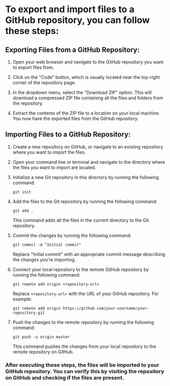 # To export and import files to a GitHub repository, you can follow these steps:

## Exporting Files from a GitHub Repository:

1. Open your web browser and navigate to the GitHub repository you want to export files from.

2. Click on the "Code" button, which is usually located near the top-right corner of the repository page.

3. In the dropdown menu, select the "Download ZIP" option. This will download a compressed ZIP file containing all the files and folders from the repository.

4. Extract the contents of the ZIP file to a location on your local machine. You now have the exported files from the GitHub repository.

## Importing Files to a GitHub Repository:

1. Create a new repository on GitHub, or navigate to an existing repository where you want to import the files.

2. Open your command line or terminal and navigate to the directory where the files you want to import are located.

3. Initialize a new Git repository in this directory by running the following command:

   ```
   git init
   ```

4. Add the files to the Git repository by running the following command:

   ```
   git add .
   ```

   This command adds all the files in the current directory to the Git repository.

5. Commit the changes by running the following command:

   ```
   git commit -m "Initial commit"
   ```

   Replace "Initial commit" with an appropriate commit message describing the changes you're importing.

6. Connect your local repository to the remote GitHub repository by running the following command:

   ```
   git remote add origin <repository-url>
   ```

   Replace `<repository-url>` with the URL of your GitHub repository. For example:

   ```
   git remote add origin https://github.com/your-username/your-repository.git
   ```

7. Push the changes to the remote repository by running the following command:

   ```
   git push -u origin master
   ```

   This command pushes the changes from your local repository to the remote repository on GitHub.

### After executing these steps, the files will be imported to your GitHub repository. You can verify this by visiting the repository on GitHub and checking if the files are present.

